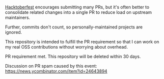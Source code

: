[Hacktoberfest](https://hacktoberfest.digitalocean.com/) encourages submitting many PRs, but it's often better to consolidate related changes into a single PR to reduce load on upstream maintainers.

Further, commits don't count, so personally-maintained projects are ignored.

This repository is intended to fulfill the PR requirement so that I can work on my real OSS contributions without worrying about overhead.

PR requirement met. This repository will be deleted within 30 days.

Discussion on PR spam caused by this event: https://news.ycombinator.com/item?id=24643894

